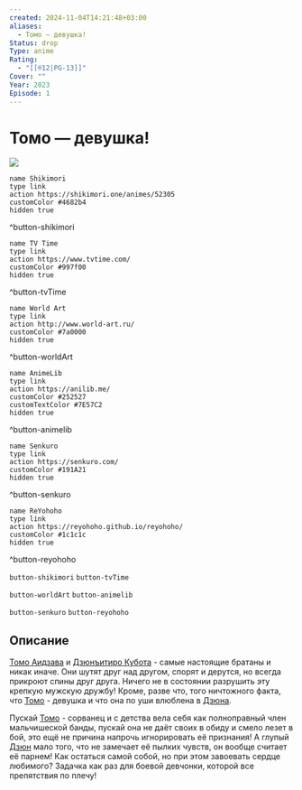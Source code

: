 ```yaml
---
created: 2024-11-04T14:21:48+03:00
aliases:
  - Томо — девушка!
Status: drop
Type: anime
Rating:
  - "[[®️12|PG-13]]"
Cover: ""
Year: 2023
Episode: 1
---
```


# Томо — девушка!

![](https://nyaa.shikimori.one/uploads/poster/animes/52305/bb3f11c4d63ac28815f6eb4f612d3748.jpeg)

```button
name Shikimori
type link
action https://shikimori.one/animes/52305
customColor #4682b4
hidden true
```
^button-shikimori

```button
name TV Time
type link
action https://www.tvtime.com/
customColor #997f00
hidden true
```
^button-tvTime

```button
name World Art
type link
action http://www.world-art.ru/
customColor #7a0000
hidden true
```
^button-worldArt

```button
name AnimeLib
type link
action https://anilib.me/
customColor #252527
customTextColor #7E57C2
hidden true
```
^button-animelib

```button
name Senkuro
type link
action https://senkuro.com/
customColor #191A21
hidden true
```
^button-senkuro

```button
name ReYohoho
type link
action https://reyohoho.github.io/reyohoho/
customColor #1c1c1c
hidden true
```
^button-reyohoho

`button-shikimori` `button-tvTime`

`button-worldArt` `button-animelib`

`button-senkuro` `button-reyohoho`

## Описание

[Томо Аидзава](https://shikimori.one/characters/132225-tomo-aizawa) и [Дзюнъитиро Кубота](https://shikimori.one/characters/132227-junichirou-kubota) - самые настоящие братаны и никак иначе. Они шутят друг над другом, спорят и дерутся, но всегда прикроют спины друг друга. Ничего не в состоянии разрушить эту крепкую мужскую дружбу! Кроме, разве что, того ничтожного факта, что [Томо](https://shikimori.one/characters/132225-tomo-aizawa) - девушка и что она по уши влюблена в [Дзюна](https://shikimori.one/characters/132227-junichirou-kubota).

Пускай [Томо](https://shikimori.one/characters/132225-tomo-aizawa) - сорванец и с детства вела себя как полноправный член мальчишеской банды, пускай она не даёт своих в обиду и смело лезет в бой, это ещё не причина напрочь игнорировать её признания! А глупый [Дзюн](https://shikimori.one/characters/132227-junichirou-kubota) мало того, что не замечает её пылких чувств, он вообще считает её парнем! Как остаться самой собой, но при этом завоевать сердце любимого? Задачка как раз для боевой девчонки, которой все препятствия по плечу!
